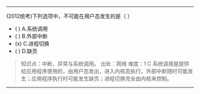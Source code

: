 ---
(2012统考)下列选项中，不可能在用户态发生的是（ ）
- ( ) A.系统调用
- ( ) B.外部中断
- (x) C.进程切换
- ( ) D.缺页

> 知识点：中断、异常与系统调用。
> 出处：网络
> 难度：1
> C 系统调用是提供给应用程序使用的，由用户态发出，进入内核态执行。外部中断随时可能发生；应用程序执行时可能发生缺页；进程切换完全由内核来控制。


---